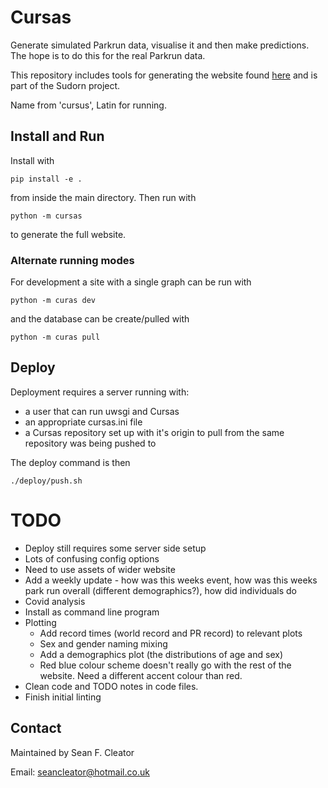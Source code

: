 # Cursas 

Generate simulated Parkrun data, visualise it and then make predictions. 
The hope is to do this for the real Parkrun data.

This repository includes tools for generating the website found [here](https://www.sfcleator.com/cursas) and is part of the Sudorn project.

Name from 'cursus', Latin for running. 

## Install and Run

Install with 
```
pip install -e . 
```
from inside the main directory.
Then run with
```
python -m cursas
```
to generate the full website.

### Alternate running modes

For development a site with a single graph can be run with 
```
python -m curas dev 
```
and the database can be create/pulled with
```
python -m curas pull
```

## Deploy

Deployment requires a server running with:

* a user that can run uwsgi and Cursas
* an appropriate cursas.ini file
* a Cursas repository set up with it's origin to pull from the same repository was being pushed to

The deploy command is then
```
./deploy/push.sh
```

# TODO

* Deploy still requires some server side setup
* Lots of confusing config options
* Need to use assets of wider website
* Add a weekly update - how was this weeks event, how was this weeks park run overall (different demographics?), how did individuals do
* Covid analysis
* Install as command line program
* Plotting
    * Add record times (world record and PR record) to relevant plots
    * Sex and gender naming mixing
    * Add a demographics plot (the distributions of age and sex)
    * Red blue colour scheme doesn't really go with the rest of the website. Need a different accent colour than red.
* Clean code and TODO notes in code files.
* Finish initial linting

## Contact
Maintained by Sean F. Cleator

Email: seancleator@hotmail.co.uk 
